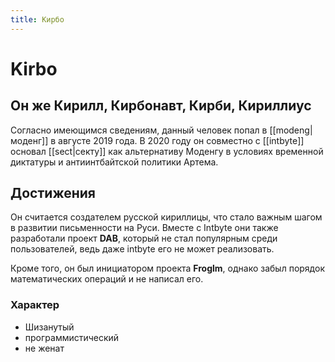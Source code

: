 ```yaml
---
title: Кирбо
---
```

# Kirbo

## Он же Кирилл, Кирбонавт, Кирби, Кириллиус

Согласно имеющимся сведениям, данный человек попал в [[modeng|моденг]] в августе 2019 года. В 2020 году он совместно с [[intbyte]] основал [[sect|секту]] как альтернативу Моденгу в условиях временной диктатуры и антиинтбайтской политики Артема.

## Достижения

Он считается создателем русской кириллицы, что стало важным шагом в развитии письменности на Руси. Вместе с Intbyte они также разработали проект **DAB**, который не стал популярным среди пользователей, ведь даже intbyte его не может реализовать. 

Кроме того, он был инициатором проекта **Froglm**, однако забыл порядок математических операций и не написал его.

### Характер
- Шизанутый
- программистический
- не женат
